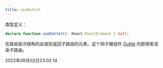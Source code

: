 ```yaml
---
title: useOutlet
---
```


类型定义：
```typescript
declare function useOutlet(): React.ReactElement | null;
```
在路由层次结构的此级别返回子路由的元素。这个钩子被组件 [Outlet](../3/Outlet) 内部用来渲染子路由。

2022年08月02日23:02:14
